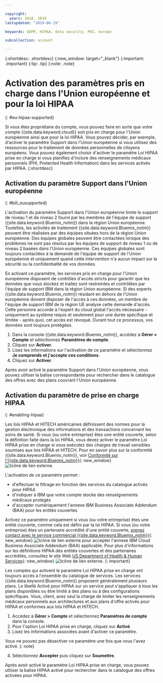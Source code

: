 ```yaml
---

copyright:
  years: 2018, 2019
lastupdated: "2019-06-19"

keywords: GDPR, HIPAA, data security, PHI, europe

subcollection: account

---
```


{:shortdesc: .shortdesc}
{:new_window: target="_blank"}
{:important: .important}
{:tip: .tip}
{:note: .note}

# Activation des paramètres pris en charge dans l'Union européenne et pour la loi HIPAA
{: #eu-hipaa-supported}

Si vous êtes propriétaire du compte, vous pouvez faire en sorte que votre compte {{site.data.keyword.cloud}} soit pris en charge pour l'Union européenne ainsi que pour la loi HIPAA. Vous pouvez décider, par exemple, d'activer le paramètre Support dans l'Union européenne si vous utilisez des ressources pour le traitement de données personnelles de citoyens européens. Vous pouvez également choisir d'activer le paramètre Loi HIPAA prise en charge si vous planifiez d'inclure des renseignements médicaux personnels (PHI, Protected Health Information) dans les services activés par HIPAA.
{:shortdesc}


## Activation du paramètre Support dans l'Union européenne
{: #bill_eusupported}

L'activation du paramètre Support dans l'Union européenne limite le support de niveau 1 et de niveau 2 fourni par les membres de l'équipe de support {{site.data.keyword.Bluemix_notm}} dans la région Union européenne. Toutefois, les activités de traitement {{site.data.keyword.Bluemix_notm}} peuvent être réalisées par des équipes situées hors de la région Union européenne. Des équipes globales peuvent être contactées lorsque des problèmes ne sont pas résolus par les équipes de support de niveau 1 ou de niveau 2 basées dans l'Union européenne. Ces équipes globales sont toujours contactées à la demande de l'équipe de support de l'Union européenne et uniquement quand cette intervention n'a aucun impact sur la sécurité ou la confidentialité de vos données.

En activant ce paramètre, les services pris en charge pour l'Union européenne disposent de contrôles d'accès stricts pour garantir que les données que vous stockez et traitez sont restreintes et contrôlées par l'équipe de support IBM dans la région Union européenne. Si des experts {{site.data.keyword.Bluemix_notm}} résidant en dehors de l'Union européenne doivent disposer de l'accès à ces données, un membre de l'équipe de support IBM de la région UE analyse cette demande d'accès. Cette personne accorde à l'expert du cloud global l'accès nécessaire - uniquement au système requis et seulement pour une durée spécifique et limitée - après quoi, cet accès est révoqué. Durant tout ce processus, vos données sont toujours protégées.

  1. Dans la console {{site.data.keyword.Bluemix_notm}}, accédez à **Gérer > Compte** et sélectionnez **Paramètres de compte**.
  2. Cliquez sur **Activer**.
  3. Lisez les informations sur l'activation de ce paramètre et sélectionnez **Je comprends et j'accepte ces conditions**.
  4. Cliquez sur **Activer**.

   Après avoir activé le paramètre Support dans l'Union européenne, vous pouvez utiliser la balise correspondante pour rechercher dans le catalogue des offres avec des plans couvrant l'Union européenne.


## Activation du paramètre de prise en charge HIPAA
{: #enabling-hipaa}

Les lois HIPAA et HITECH américaines définissent des normes pour la gestion électronique des informations et des transactions concernant les soins de santé. Si vous (ou votre entreprise) êtes une entité couverte, selon la définition faite dans la loi HIPAA, vous devez activer le paramètre Loi HIPAA prise en charge si vous exécutez des charges de travail sensibles soumises aux lois HIPAA et HITECH. Pour en savoir plus sur la conformité {{site.data.keyword.Bluemix_notm}}, voir [Conformité sur l'{{site.data.keyword.Bluemix_notm}}](https://www.ibm.com/fr-fr/cloud/compliance){: new_window} ![Icône de lien externe](../icons/launch-glyph.svg "Icône de lien externe").

L'activation de ce paramètre permet :

* d'effectuer le filtrage en fonction des services du catalogue activés pour HIPAA
* d'indiquer à IBM que votre compte stocke des renseignements médicaux protégés
* d'accepter numériquement l'annexe IBM Business Associate Addendum (BAA) pour les entités couvertes

Activez ce paramètre uniquement si vous (ou votre entreprise) êtes une entité couverte, comme cela est défini par la loi HIPAA. Si vous (ou votre entreprise) êtes un partenaire accrédité d'une entité couverte, [prenez contact avec le service commercial {{site.data.keyword.Bluemix_notm}}](https://www.ibm.com/account/reg/us-en/signup?formid=MAIL-wcp){: new_window} ![Icône de lien externe](../icons/launch-glyph.svg "Icône de lien externe") pour accepter l'annexe IBM Cloud Business Associate Addendum (BAA) applicable. Pour plus d'informations sur les définitions HIPAA des entités couvertes et des partenaires accrédités, consultez le site Web [US Department of Health & Human Services](https://www.hhs.gov/hipaa/for-professionals/covered-entities/index.html){: new_window} ![Icône de lien externe](../icons/launch-glyph.svg "Icône de lien externe").
{: important}

Les comptes qui activent le paramètre Loi HIPAA prise en charge ont toujours accès à l'ensemble du catalogue de services. Les services {{site.data.keyword.Bluemix_notm}} proposent généralement plusieurs plans. Le libellé Activé pour HIPAA sur un service peut s'appliquer à tous les plans disponibles ou être limité à des plans ou à des configurations spécifiques. Vous, client, avez seul la charge de limiter les renseignements médicaux personnels aux architectures et aux plans d'offre activés pour HIPAA et conformes aux lois HIPAA et HITECH.

1. Accédez à **Gérer > Compte** et sélectionnez **Paramètres de compte** dans la console.
2. Pour l'option Loi HIPAA prise en charge, cliquez sur **Activé**.
3. Lisez les informations associées avant d'activer ce paramètre.

  Vous ne pouvez pas désactiver ce paramètre une fois que vous l'avez activé.
  {: note}

4. Sélectionnez **Accepter** puis cliquez sur **Soumettre**.

  Après avoir activé le paramètre Loi HIPAA prise en charge, vous pouvez utiliser la balise HIPAA activé pour rechercher dans le catalogue des offres activées pour HIPAA.
